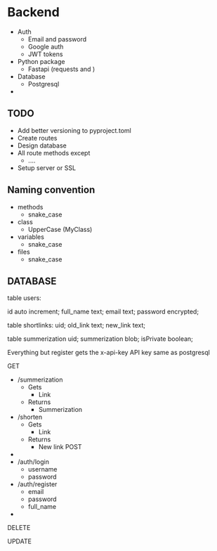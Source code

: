 # Backend

- Auth
  - Email and password
  - Google auth
  - JWT tokens
- Python package
  - Fastapi (requests and )
- Database
   - Postgresql
-

## TODO
- Add better versioning to pyproject.toml
- Create routes
- Design database
- All route methods except
  - ....
- Setup server or SSL

## Naming convention
- methods
    - snake_case
- class
    - UpperCase (MyClass)
- variables
    - snake_case
- files
    - snake_case


## DATABASE

table users:

id auto increment;
full_name text;
email text;
password encrypted;


table shortlinks:
uid;
old_link text;
new_link text;

table summerization
uid;
summerization blob;
isPrivate boolean;

Everything but register gets the x-api-key
API key same as postgresql

GET

- /summerization
    - Gets
      - Link
    - Returns
      - Summerization
- /shorten
    - Gets
      - Link
    - Returns
      - New link
POST
-
- /auth/login
   - username
   - password
- /auth/register
   - email
   - password
   - full_name
-

DELETE

UPDATE
